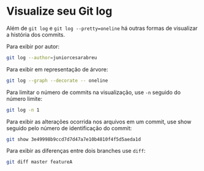 Visualize seu Git log
========================================

Além de `git log` e `git log --pretty=oneline` há outras formas de visualizar a história dos commits.

Para exibir por autor:
```sh
git log --author=juniorcesarabreu
```

Para exibir em representação de árvore:
```sh
git log --graph --decorate -- oneline
```

Para limitar o número de commits na visualização, use `-n` seguido do número limite:
```sh
git log -n 1
```

Para exibir as alterações ocorrida nos arquivos em um commit, use show seguido pelo número de identificação do commit:
```sh
git show 3e49998b9ccd7d7d47a7e10b4810f4f5d5aeda1d
```

Para exibir as diferenças entre dois branches use `diff`:
```sh
git diff master featureA
```
